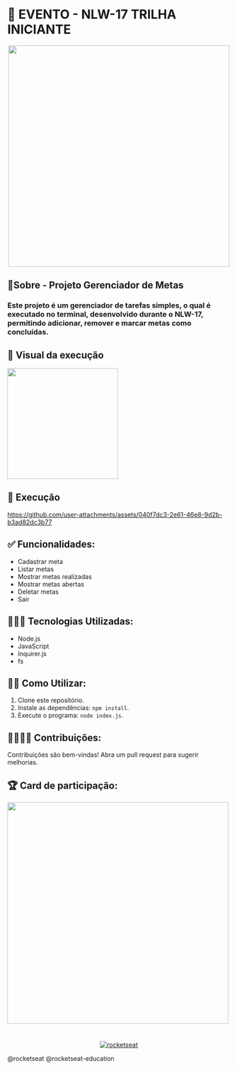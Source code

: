  # 💟 EVENTO - NLW-17 TRILHA INICIANTE
 <div align="center">
<img src="https://github.com/user-attachments/assets/8386950d-0679-4a9d-bb3b-c9b7e6f0fbfb" height="500">
</div>


 ## 🚀Sobre - Projeto Gerenciador de Metas

### Este projeto é um gerenciador de tarefas simples, o qual é executado no terminal, desenvolvido durante o NLW-17, permitindo adicionar, remover e marcar metas como concluídas.

 ## 🤩 Visual da execução
 <img src="https://github.com/user-attachments/assets/70e79581-0499-4628-94ad-8ea05855675c" height="250">

 ## 🚀 Execução 
https://github.com/user-attachments/assets/040f7dc3-2e61-46e8-9d2b-b3ad82dc3b77

## ✅ Funcionalidades:

* Cadastrar meta
* Listar metas
* Mostrar metas realizadas
* Mostrar metas abertas
* Deletar metas
* Sair

## 👨🏽‍💻 Tecnologias Utilizadas:

* Node.js
* JavaScript
* Inquirer.js
* fs

## ✍🏽 Como Utilizar:

1. Clone este repositório.
2. Instale as dependências: `npm install`.
3. Execute o programa: `node index.js`.

## 🫱🏾‍🫲🏽 Contribuições:

Contribuições são bem-vindas! Abra um pull request para sugerir melhorias.

## 🏆 Card de participação:
<img src="https://github.com/user-attachments/assets/34bb2569-3044-479d-8ed6-820077f24bf5" height="500">

#
 <div align="center">
  
   [![rocketseat](https://img.shields.io/badge/-Créditos%20:%20Rocketseat-A020F0?style=for-the-badge&logo=rocketseat&Color=white)](https://github.com/rocketseat-education)
</div>

@rocketseat 
@rocketseat-education
